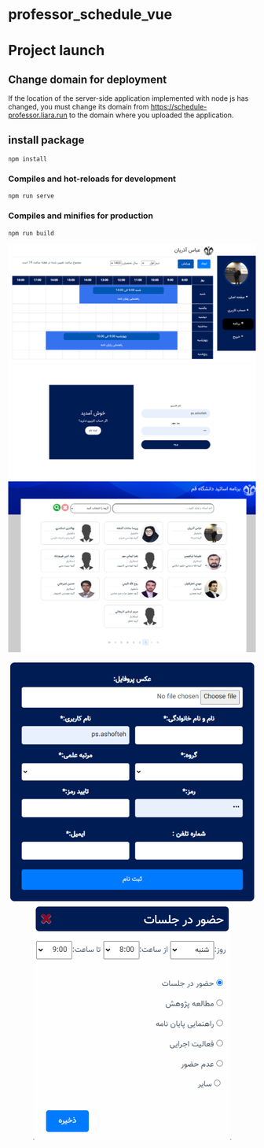 # professor_schedule_vue

# Project launch

## Change domain for deployment

If the location of the server-side application implemented with node js has changed, you must change its domain from https://schedule-professor.liara.run to the domain where you uploaded the application.

## install package

```
npm install
```

### Compiles and hot-reloads for development

```
npm run serve
```

### Compiles and minifies for production

```
npm run build
```

![dashboardPage](dashboard.png)
![login](login.png)
![homePage](homepage.png)

<p align="center">
  <img src="register.png" alt="register" />
  <img src="modal.png" alt="modal" />
</p>
